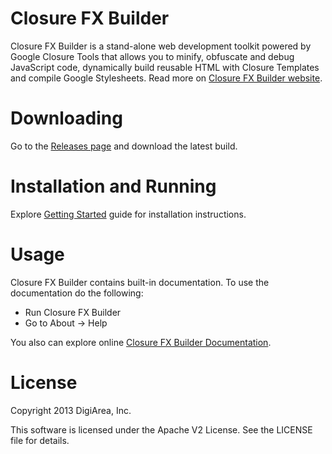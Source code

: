 Closure FX Builder
==================

Closure FX Builder is a stand-alone web development toolkit powered by Google Closure Tools that allows you to minify, obfuscate and debug JavaScript code, dynamically build reusable HTML with Closure Templates and compile Google Stylesheets. Read more on [Closure FX Builder website](http://digi-area.com/ClosureFX/).

Downloading
===========

Go to the [Releases page](https://github.com/DigiArea/closurefx-builder/releases) and download the latest build.

Installation and Running
========================

Explore [Getting Started](http://digi-area.com/ClosureFX/getting-started.php) guide for installation instructions.

Usage
=====

Closure FX Builder contains built-in documentation.
To use the documentation do the following:
 - Run Closure FX Builder
 - Go to About -> Help

You also can explore online [Closure FX Builder Documentation](http://digi-area.com/ClosureFX/guide/).

License
=======

Copyright 2013 DigiArea, Inc.

This software is licensed under the Apache V2 License. See the LICENSE file for details.
